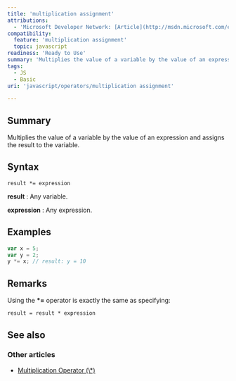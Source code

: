 ```yaml
---
title: 'multiplication assignment'
attributions:
  - 'Microsoft Developer Network: [Article](http://msdn.microsoft.com/en-us/library/ie/yhecb1ct(v=vs.94).aspx)'
compatibility:
  feature: 'multiplication assignment'
  topic: javascript
readiness: 'Ready to Use'
summary: 'Multiplies the value of a variable by the value of an expression and assigns the result to the variable.'
tags:
  - JS
  - Basic
uri: 'javascript/operators/multiplication assignment'

---
```

## Summary

Multiplies the value of a variable by the value of an expression and assigns the result to the variable.

## Syntax

    result *= expression

**result**
:   Any variable.

**expression**
:   Any expression.

## Examples

``` js
var x = 5;
var y = 2;
y *= x; // result: y = 10
```

## Remarks

Using the **\*=** operator is exactly the same as specifying:

    result = result * expression

## See also

### Other articles

-   [Multiplication Operator (\\\*)](/javascript/operators/multiplication)

